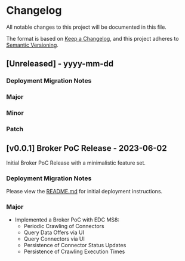 # Changelog

All notable changes to this project will be documented in this file.

The format is based on [Keep a Changelog](https://keepachangelog.com/en/1.0.0/),
and this project adheres to [Semantic Versioning](https://semver.org/spec/v2.0.0.html).

## [Unreleased] - yyyy-mm-dd

### Deployment Migration Notes

### Major

### Minor

### Patch

## [v0.0.1] Broker PoC Release - 2023-06-02

Initial Broker PoC Release with a minimalistic feature set.

### Deployment Migration Notes

Please view the [README.md](README.md#deployment) for initial deployment instructions.

### Major

- Implemented a Broker PoC with EDC MS8:
    - Periodic Crawling of Connectors
    - Query Data Offers via UI
    - Query Connectors via UI
    - Persistence of Connector Status Updates
    - Persistence of Crawling Execution Times
